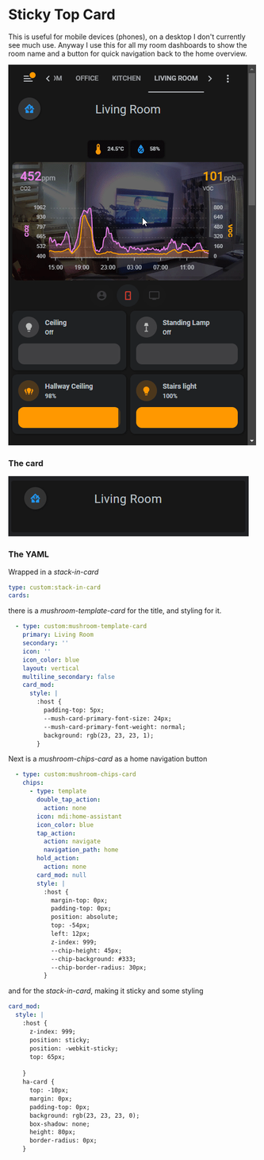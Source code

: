 # Sticky Top Card

This is useful for mobile devices (phones), on a desktop I don't currently see much use. Anyway I use this for all my room dashboards to show the room name and a button for quick navigation back to the home overview.

![](sticky-nav-top-bar.gif)


### The card

![](sticky-card.png)

### The YAML

Wrapped in a *stack-in-card*

```YAML
type: custom:stack-in-card
cards:
```

there is a *mushroom-template-card* for the title, and styling for it.

```YAML
  - type: custom:mushroom-template-card
    primary: Living Room
    secondary: ''
    icon: ''
    icon_color: blue
    layout: vertical
    multiline_secondary: false
    card_mod:
      style: |
        :host {
          padding-top: 5px;
          --mush-card-primary-font-size: 24px;
          --mush-card-primary-font-weight: normal;
          background: rgb(23, 23, 23, 1);
        }
````

Next is a *mushroom-chips-card* as a home navigation button

```YAML
  - type: custom:mushroom-chips-card
    chips:
      - type: template
        double_tap_action:
          action: none
        icon: mdi:home-assistant
        icon_color: blue
        tap_action:
          action: navigate
          navigation_path: home
        hold_action:
          action: none
        card_mod: null
        style: |
          :host {
            margin-top: 0px;
            padding-top: 0px;
            position: absolute;
            top: -54px;
            left: 12px;
            z-index: 999;
            --chip-height: 45px;
            --chip-background: #333;
            --chip-border-radius: 30px;
          }
```

and for the *stack-in-card*, making it sticky and some styling

```YAML
card_mod:
  style: |
    :host {
      z-index: 999;
      position: sticky;
      position: -webkit-sticky;
      top: 65px;

    }
    ha-card {
      top: -10px;
      margin: 0px;
      padding-top: 0px;
      background: rgb(23, 23, 23, 0);
      box-shadow: none;
      height: 80px;
      border-radius: 0px;
    }
```

